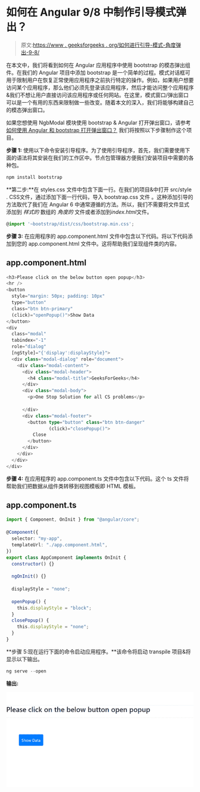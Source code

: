 # 如何在 Angular 9/8 中制作引导模式弹出？

> 原文:[https://www . geeksforgeeks . org/如何进行引导-模式-角度弹出-9-8/](https://www.geeksforgeeks.org/how-to-make-a-bootstrap-modal-popup-in-angular-9-8/)

在本文中，我们将看到如何在 Angular 应用程序中使用 bootstrap 的模态弹出组件。在我们的 Angular 项目中添加 bootstrap 是一个简单的过程。模式对话框可用于限制用户在恢复正常使用应用程序之前执行特定的操作。例如，如果用户想要访问某个应用程序，那么他们必须先登录该应用程序，然后才能访问整个应用程序&我们不想让用户直接访问该应用程序或任何网站。在这里，模式窗口/弹出窗口可以是一个有用的东西来限制做一些改变。随着本文的深入，我们将能够构建自己的模态弹出窗口。

如果您想使用 NgbModal 模块使用 bootstrap & Angular 打开弹出窗口，请参考[如何使用 Angular 和 bootstrap 打开弹出窗口？](https://www.geeksforgeeks.org/how-to-open-popup-using-angular-and-bootstrap/)
我们将按照以下步骤制作这个项目。

**步骤 1:** 使用以下命令安装引导程序。为了使用引导程序，首先，我们需要使用下面的语法将其安装在我们的工作区中。节点包管理器方便我们安装项目中需要的各种包。

```ts
npm install bootstrap
```

**第二步:**在 styles.css 文件中包含下面一行。在我们的项目&中打开 src/style . CSS文件，通过添加下面一行代码，导入 bootstrap.css 文件 。这种添加引导的方法取代了我们在 Angular 6 中通常遵循的方法。所以，我们不需要将文件显式添加到 *样式的* 数组的 *角度的* 文件或者添加到*index.html*文件。

```ts
@import '~bootstrap/dist/css/bootstrap.min.css';
```

**步骤 3:** 在应用程序的 app.component.html 文件中包含以下代码。将以下代码添加到您的 app.component.html 文件中。这将帮助我们呈现组件类的内容。

## app.component.html

```ts
<h3>Please click on the below button open popup</h3>
<hr />
<button
  style="margin: 50px; padding: 10px"
  type="button"
  class="btn btn-primary"
  (click)="openPopup()">Show Data
</button>
<div
  class="modal"
  tabindex="-1"
  role="dialog"
  [ngStyle]="{'display':displayStyle}">
  <div class="modal-dialog" role="document">
    <div class="modal-content">
      <div class="modal-header">
        <h4 class="modal-title">GeeksForGeeks</h4>
      </div>
      <div class="modal-body">
        <p>One Stop Solution for all CS problems</p>

      </div>
      <div class="modal-footer">
        <button type="button" class="btn btn-danger" 
                (click)="closePopup()">
          Close
        </button>
      </div>
    </div>
  </div>
</div>
```

**步骤 4:** 在应用程序的 app.component.ts 文件中包含以下代码。这个 ts 文件将帮助我们把数据从组件类转移到视图模板即 HTML 模板。

## app.component.ts

```ts
import { Component, OnInit } from "@angular/core";

@Component({
  selector: "my-app",
  templateUrl: "./app.component.html",
})
export class AppComponent implements OnInit {
  constructor() {}

  ngOnInit() {}

  displayStyle = "none";

  openPopup() {
    this.displayStyle = "block";
  }
  closePopup() {
    this.displayStyle = "none";
  }
}
```

**步骤 5:现在运行下面的命令启动应用程序。**该命令将启动 transpile 项目&将显示以下输出。

```ts
ng serve --open
```

**输出:**

![](img/2d34b3840efe1997da69536f81cbd182.png)